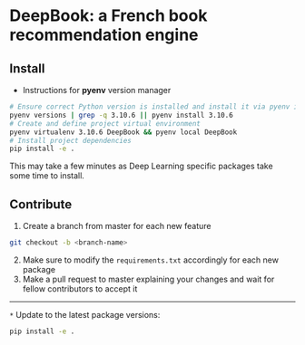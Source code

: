 # DeepBook: a French book recommendation engine

## Install


- Instructions for **pyenv** version manager
```bash
# Ensure correct Python version is installed and install it via pyenv if missing
pyenv versions | grep -q 3.10.6 || pyenv install 3.10.6
# Create and define project virtual environment
pyenv virtualenv 3.10.6 DeepBook && pyenv local DeepBook
# Install project dependencies
pip install -e .
```

This may take a few minutes as Deep Learning specific packages take some time to install.


## Contribute

1. Create a branch from master for each new feature
```bash
git checkout -b <branch-name>
```
2. Make sure to modify the `requirements.txt` accordingly for each new package
3. Make a pull request to master explaining your changes and wait for fellow contributors to accept it

---

`*` Update to the latest package versions:

```bash
pip install -e .
```
